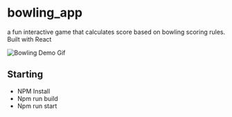 # bowling_app
a fun interactive game that calculates score based on bowling scoring rules. Built with React

![Bowling Demo Gif](https://user-images.githubusercontent.com/65146641/100294498-3184cb00-2f44-11eb-921d-e67230066408.gif)

## Starting 
- NPM Install
- Npm run build
- Npm run start
